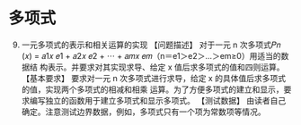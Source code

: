 # 多项式
9. 一元多项式的表示和相关运算的实现 
【问题描述】
对于一元 n 次多项式𝑃𝑛
(𝑥) = 𝑎1𝑥
𝑒1 + 𝑎2𝑥
𝑒2 + ⋯ + 𝑎𝑚𝑥
𝑒𝑚（n＝e1＞e2＞…＞em≥0）用适当的数据结
构表示。并要求对其实现求导、给定 x 值后求多项式的值和四则运算。
【基本要求】
要求对一元 n 次多项式进行求导，给定 x 的具体值后求多项式的值，实现两个多项式的相减和相乘
运算。为了方便多项式的建立和显示，要求编写独立的函数用于建立多项式和显示多项式。
【测试数据】
由读者自己确定。注意测试边界数据，例如，多项式只有一个项为常数项等情况。
